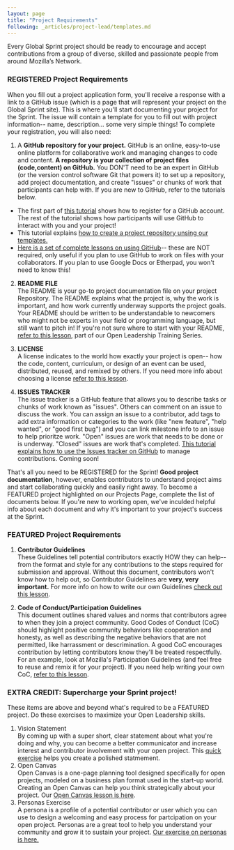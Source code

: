 ```yaml
---
layout: page
title: "Project Requirements"
following: _articles/project-lead/templates.md
---
```

Every Global Sprint project should be ready to encourage and accept contributions from a group of diverse, skilled and passionate people from around Mozilla’s Network.

### REGISTERED Project Requirements
When you fill out a project application form, you'll receive a response with a link to a GitHub issue (which is a page that will represent your project on the Global Sprint site). This is where you'll start documenting your project for the Sprint. The issue will contain a template for you to fill out with project information-- name, description... some very simple things! To complete your registration, you will also need:

1. A **GitHub repository for your project.**
GitHub is an online, easy-to-use online platform for collaborative work and managing changes to code and content. **A repository is your collection of project files (code,content) on GitHub.** You DON'T need to be an expert in GitHub (or the version control software Git that powers it) to set up a repository, add project documentation, and create "issues" or chunks of work that participants can help with. If you are new to GitHub, refer to the tutorials below.

* The first part of [this tutorial](https://www.youtube.com/watch?time_continue=4&v=N4Bl54_Xxis) shows how to register for a GitHub account. The rest of the tutorial shows how participants will use GitHub to interact with you and your project!
* This tutorial explains [how to create a project repository unsing our templates.](https://mozilla.github.io/global-sprint/project-lead/templates/) 
* [Here is a set of complete lessons on using GitHub](https://mozilla.github.io/open-leadership-training-series/articles/get-your-project-online/introducing-github-for-collaborative-work-and-version-control/)-- these are NOT required, only useful if you plan to use GitHub to work on files with your collaborators. If you plan to use Google Docs or Etherpad, you won't need to know this!

2. **README FILE**  
The README is your go-to project documentation file on your project Repository. The README explains what the project is, why the work is important, and how work currently underway supports the project goals. Your README should be written to be understandable to newcomers who might not be experts in your field or programming language, but still want to pitch in! If you're not sure where to start with your README, [refer to this lesson](https://mozilla.github.io/open-leadership-training-series/articles/opening-your-project/write-a-great-project-readme/), part of our Open Leadership Training Series.

3. **LICENSE**  
A license indicates to the world how exactly your project is open-- how the code, content, curriculum, or design of an event can be used, distributed, reused, and remixed by others. If you need more info about choosing a license [refer to this lesson](https://mozilla.github.io/open-leadership-training-series/articles/get-your-project-online/sharing-your-work-in-the-open/).

4. **ISSUES TRACKER**  
The issue tracker is a GitHub feature that allows you to describe tasks or chunks of work known as "issues". Others can comment on an issue to discuss the work. You can assign an issue to a contributor, add tags to add extra information or categories to the work (like "new feature", "help wanted", or "good first bug") and you can link milestone info to an issue to help prioritze work. "Open" issues are work that needs to be done or is underway. "Closed" issues are work that's completed. [This tutorial explains how to use the Issues tracker on GitHub]() to manage contributions. Coming soon!

That's all you need to be REGISTERED for the Sprint! **Good project documentation**, however, enables contributors to understand project aims and start collaborating quickly and easily right away. To become a FEATURED project highlighted on our Projects Page, complete the list of documents below. If you're new to working open, we've inculded helpful info about each document and why it's important to your project's success at the Sprint.

### FEATURED Project Requirements
1. **Contributor Guidelines**  
These Guidelines tell potential contributors exactly HOW they can help-- from the format and style for any contributions to  the steps required for submission and approval. Without this document, contributors won't know how to help out, so Contributor Guidelines are **very, very important.** For more info on how to write our own Guidelines [check out this lesson](https://mozilla.github.io/open-leadership-training-series/articles/building-communities-of-contributors/write-contributor-guidelines/).

2. **Code of Conduct/Participation Guidelines**  
This document outlines shared values and norms that contributors agree to when they join a  project community. Good Codes of Conduct (CoC) should highlight positive community behaviors like cooperation and honesty, as well as describing the negative behaviors that are not permitted, like harrassment or descrimination. A good CoC encourages contribution by letting contributors know they'll be treated respectfully. For an example, look at Mozilla's Participation Guidelines (and feel free to reuse and remix it for your project). If you need help writing your own CoC, [refer to this lesson](https://mozilla.github.io/open-leadership-training-series/articles/building-communities-of-contributors/write-a-code-of-conduct/).


### EXTRA CREDIT: Supercharge your Sprint project!

These items are above and beyond what's required to be a FEATURED project. Do these exercises to maximize your Open Leadership skills.

1. Vision Statement  
By coming up with a super short, clear statement about what you're doing and why, you can become a better communicator and increase interest and contributor involvement with your open project. This [quick exercise](https://mozilla.github.io/open-leadership-training-series/articles/introduction-to-open-leadership/stating-your-project-vision/) helps you create a polished statmement.
2. Open Canvas  
Open Canvas is a one-page planning tool designed specifically for open projects, modeled on a business plan format used in the start-up world. Creating an Open Canvas can help you think strategically about your project. Our [Open Canvas lesson is here](https://mozilla.github.io/open-leadership-training-series/articles/opening-your-project/develop-an-open-project-strategy-with-open-canvas/).
3. Personas Exercise  
A persona is a profile of a potential contributor or user which you can use to design a welcoming and easy process for partcipation on your open project. Personas are a great tool to help you understand your community and grow it to sustain your project. [Our exercise on personas is here.](https://mozilla.github.io/open-leadership-training-series/articles/building-communities-of-contributors/bring-on-contributors-using-personas-and-pathways/)

